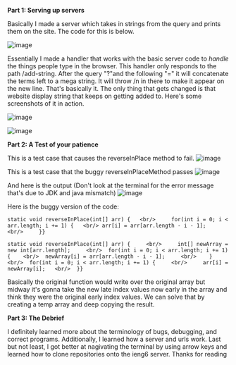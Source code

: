 **Part 1: Serving up servers**

Basically I made a server which takes in strings from the query and prints them on the site. The code for this is below.

![image](https://maximpodgore.github.io/cse15l-lab-reports/week31.png)  

Essentially I made a handler that works with the basic server code to *handle* the things people type in the browser. This handler only responds to the path /add-string.
After the query "?"and the following "=" it will concatenate the terms left to a mega string. It will throw /n in there to make it appear on
the new line. That's basically it. The only thing that gets changed is that website display string that keeps on getting added to.
Here's some screenshots of it in action.

![image](https://maximpodgore.github.io/cse15l-lab-reports/week32.png)  

![image](https://maximpodgore.github.io/cse15l-lab-reports/week33.png)  

**Part 2: A Test of your patience**  

This is a test case that causes the reverseInPlace method to fail. 
![image](https://maximpodgore.github.io/cse15l-lab-reports/week34.png)  

This is a test case that the buggy reverseInPlaceMethod passes
![image](https://user-images.githubusercontent.com/56902053/215014706-59c6e1fa-954b-4ff3-bdcc-a9753915bdf5.png)  

And here is the output (Don't look at the terminal for the error message that's due to JDK and java mismatch)
![image](https://maximpodgore.github.io/cse15l-lab-reports/week46.png)  

Here is the buggy version of the code:  

`static void reverseInPlace(int[] arr) {   <br/>    
    for(int i = 0; i < arr.length; i += 1) {   <br/>
      arr[i] = arr[arr.length - i - 1];     <br/>    
    }}`
  
 `static void reverseInPlace(int[] arr) {     <br/>    
    int[] newArray = new int[arr.length];     <br/> 
    for(int i = 0; i < arr.length; i += 1) {    <br/> 
      newArray[i] = arr[arr.length - i - 1];     <br/>   
    }    <br/> 
    for(int i = 0; i < arr.length; i += 1) {     <br/>    
      arr[i] = newArray[i];   <br/> 
    }}`
  
  Basically the original function would write over the original array but midway it's gonna take the new late index values now early in the array and think they were the original early index values. We can solve that by creating a temp array and deep copying the result.
  
  **Part 3: The Debrief** 
  
  I definitely learned more about the terminology of bugs, debugging, and correct programs. Additionally, I learned how a server and urls work. Last but not least, I got better at nagivating the terminal by using arrow keys and learned how to clone repositories onto the ieng6 server. Thanks for reading

